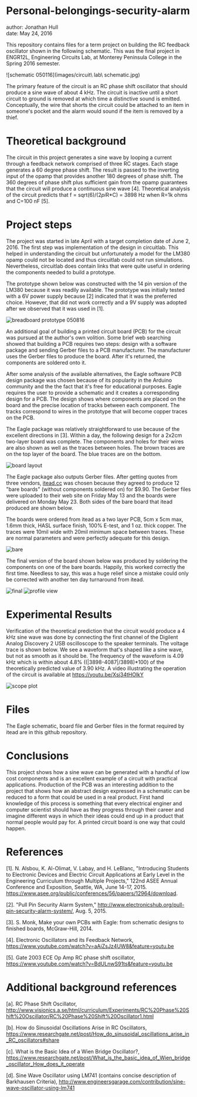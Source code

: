 # Personal-belongings-security-alarm
author: Jonathan Hull  
date: May 24, 2016  

This repository contains files for a term project on building the RC feedback oscillator shown in the following schematic.  This was the final project in ENGR12L, Engineering Circuits Lab, at Monterey Peninsula College in the Spring 2016 semester.  

![schematic 050116](images/circuit\ lab\ schematic.jpg)

The primary feature of the circuit is an RC phase shift oscillator that should produce a sine wave of about 4 kHz.  The circuit is inactive until a short circuit to ground is removed at which time a distinctive sound is emitted.  Conceptually, the wire that shorts the circuit could be attached to an item in someone's pocket and the alarm would sound if the item is removed by a thief. 

# Theoretical background

The circuit in this project generates a sine wave by looping a current through a feedback network comprised of three RC stages.  Each stage generates a 60 degree phase shift.  The result is passed to the inverting input of the opamp that provides another 180 degrees of phase shift.  The 360 degrees of phase shift plus sufficient gain from the opamp guarantees that the circuit will produce a continuous sine wave [4].  Theoretical analysis of the circuit predicts that f = sqrt(6)/(2*pi*R*C) = 3898 Hz when R=1k ohms and C=100 nF [5].

# Project steps

The project was started in late April with a target completion date of June 2, 2016.  The first step was implementation of the design in circuitlab.  This helped in understanding the circuit but unfortunately a model for the LM380 opamp could not be located and thus circuitlab could not run simulations.  Nevertheless, circuitlab does contain links that were quite useful in ordering the components needed to build a prototype.

The prototype shown below was constructed with the 14 pin version of the LM380 because it was readily available.   The prototype was initially tested with a 6V power supply because [2] indicated that it was the preferred choice.  However, that did not work correctly and a 9V supply was adopted after we observed that it was used in [1].  

![breadboard prototype 050816](/images/prototype.jpg)

An additional goal of building a printed circuit board (PCB) for the circuit was pursued at the author's own volition.  Some brief web searching showed that building a PCB requires two steps: design with a software package and sending Gerber files to a PCB manufacturer.  The manufacturer uses the Gerber files to produce the board.  After it's returned, the components are soldered onto it.

After some analysis of the available alternatives, the Eagle software PCB design package was chosen because of its popularity in the Arduino community and the the fact that it's free for educational purposes.  Eagle requires the user to provide a schematic and it creates a corresponding design for a PCB.  The design shows where components are placed on the board and the precise location of tracks between each component.  The tracks correspond to wires in the prototype that will become copper traces on the PCB.

The Eagle package was relatively straightforward to use because of the excellent directions in [3].  Within a day, the following design for a 2x2cm two-layer board was complete.  The components and holes for their wires are also shown as well as the traces between holes.  The brown traces are on the top layer of the board.  The blue traces are on the bottom.

![board layout](/images/board.jpg)

The Eagle package also outputs Gerber files.  After getting quotes from three vendors, [itead.cc](http://itead.cc) was chosen because they agreed to produce 12 "bare boards" (without components soldered on) for $9.90.  The Gerber files were uploaded to their web site on Friday May 13 and the boards were delivered on Monday May 23.  Both sides of the bare board that itead produced are shown below.

The boards were ordered from itead as a two layer PCB, 5cm x 5cm max, 1.6mm thick, HASL surface finish, 100% E-test, and 1 oz. thick copper.  The traces were 10mil wide with 20mil minimum space between traces.  These are normal parameters and were perfectly adequate for this design.

![bare](images/bare.jpg)

The final version of the board shown below was produced by soldering the components on one of the bare boards.  Happily, this worked correctly the first time.  Needless to say, this was a huge relief since a mistake could only be corrected with another ten day turnaround from itead.

![final](images/final.jpg)
![profile view](images/profile.jpg)

# Experimental Results

Verification of the theoretical prediction that the circuit would produce a 4 kHz sine wave was done by connecting the first channel of the Digilent Analog Discovery 2 USB oscilloscope to the speaker terminals.  The voltage trace is shown below.  We see a waveform that's shaped like a sine wave, but not as smooth as it should be.  The frequency of the waveform is 4.09 kHz which is within about 4.8% ((|3898-4087|/3898)*100) of the theoretically predicted value of 3.90 kHz.  A video illustrating the operation of the circuit is available at https://youtu.be/Xsj34tHOlkY

![scope plot](images/scope_plot.jpg)

# Files

The Eagle schematic, board file and Gerber files in the format required by itead are in this github repository.

# Conclusions

This project shows how a sine wave can be generated with a handful of low cost components and is an excellent example of a circuit with practical applications.  Production of the PCB was an interesting addition to the project that shows how an abstract design expressed in a schematic can be reduced to a form that could be used in a real product.  First hand knowledge of this process is something that every electrical enginer and computer scientist should have as they progress through their career and imagine different ways in which their ideas could end up in a product that normal people would pay for.  A printed circuit board is one way that could happen.  

# References

[1].  N. Alsbou, K. Al-Olimat, V. Labay, and H. LeBlanc, "Introducing Students to Electronic Devices and Electric Circuit Applications at Early Level in the Engineering Curriculum through Multiple Projects,"  122nd ASEE Annual Conference and Exposition, Seattle, WA, June 14-17, 2015. https://www.asee.org/public/conferences/56/papers/12964/download.

[2]. "Pull Pin Security Alarm System," http://www.electronicshub.org/pull-pin-security-alarm-system/, Aug. 5, 2015.

[3].  S. Monk, Make your own PCBs with Eagle: from schematic designs to finished boards, McGraw-Hill, 2014.

[4]. Electronic Oscillators and its Feedback Network, https://www.youtube.com/watch?v=aAiZsJz4UW8&feature=youtu.be

[5]. Gate 2003 ECE Op Amp RC phase shift oscillator, https://www.youtube.com/watch?v=BdULnwS91ts&feature=youtu.be

# Additional background references

[a].  RC Phase Shift Oscillator, http://www.visionics.a.se/html/curriculum/Experiments/RC%20Phase%20Shift%20Oscillator/RC%20Phase%20Shift%20Oscillator1.html

[b].  How do Sinusoidal Oscillations Arise in RC Oscillators, https://www.researchgate.net/post/How_do_sinusoidal_oscillations_arise_in_RC_oscillators#share

[c]. What is the Basic Idea of a Wien Bridge Oscillator?, https://www.researchgate.net/post/What_is_the_basic_idea_of_Wien_bridge_oscillator_How_does_it_operate

[d]. Sine Wave Oscillator using LM741 (contains concise description of Barkhausen Criteria), http://www.engineersgarage.com/contribution/sine-wave-oscillator-using-lm741


